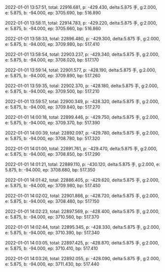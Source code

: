 2022-01-01 13:57:51, total: 22916.681, p: -429.430, delta:5.875 手, g:2.000, e: 5.875, b: -94.000, ep: 3705.690, bp: 516.890

2022-01-01 13:58:11, total: 22914.783, p: -429.220, delta:5.875 手, g:2.000, e: 5.875, b: -94.000, ep: 3705.660, bp: 516.860

2022-01-01 13:58:33, total: 22896.480, p: -429.300, delta:5.875 手, g:2.000, e: 5.875, b: -94.000, ep: 3709.980, bp: 517.410

2022-01-01 13:58:54, total: 22903.237, p: -429.340, delta:5.875 手, g:2.000, e: 5.875, b: -94.000, ep: 3708.020, bp: 517.170

2022-01-01 13:59:14, total: 22901.577, p: -428.190, delta:5.875 手, g:2.000, e: 5.875, b: -94.000, ep: 3709.890, bp: 517.260

2022-01-01 13:59:35, total: 22902.370, p: -428.180, delta:5.875 手, g:2.000, e: 5.875, b: -94.000, ep: 3709.500, bp: 517.210

2022-01-01 13:59:57, total: 22900.349, p: -428.320, delta:5.875 手, g:2.000, e: 5.875, b: -94.000, ep: 3709.840, bp: 517.270

2022-01-01 14:00:18, total: 22899.446, p: -429.750, delta:5.875 手, g:2.000, e: 5.875, b: -94.000, ep: 3709.370, bp: 517.390

2022-01-01 14:00:39, total: 22892.097, p: -429.780, delta:5.875 手, g:2.000, e: 5.875, b: -94.000, ep: 3708.780, bp: 517.320

2022-01-01 14:01:00, total: 22891.761, p: -429.470, delta:5.875 手, g:2.000, e: 5.875, b: -94.000, ep: 3708.850, bp: 517.290

2022-01-01 14:01:21, total: 22889.110, p: -430.120, delta:5.875 手, g:2.000, e: 5.875, b: -94.000, ep: 3708.680, bp: 517.350

2022-01-01 14:01:42, total: 22886.405, p: -429.620, delta:5.875 手, g:2.000, e: 5.875, b: -94.000, ep: 3709.980, bp: 517.450

2022-01-01 14:02:02, total: 22901.866, p: -428.720, delta:5.875 手, g:2.000, e: 5.875, b: -94.000, ep: 3708.480, bp: 517.150

2022-01-01 14:02:23, total: 22897.569, p: -428.400, delta:5.875 手, g:2.000, e: 5.875, b: -94.000, ep: 3710.560, bp: 517.370

2022-01-01 14:02:44, total: 22895.345, p: -428.330, delta:5.875 手, g:2.000, e: 5.875, b: -94.000, ep: 3710.390, bp: 517.340

2022-01-01 14:03:05, total: 22897.425, p: -428.870, delta:5.875 手, g:2.000, e: 5.875, b: -94.000, ep: 3710.410, bp: 517.410

2022-01-01 14:03:26, total: 22892.055, p: -428.090, delta:5.875 手, g:2.000, e: 5.875, b: -94.000, ep: 3711.430, bp: 517.440
